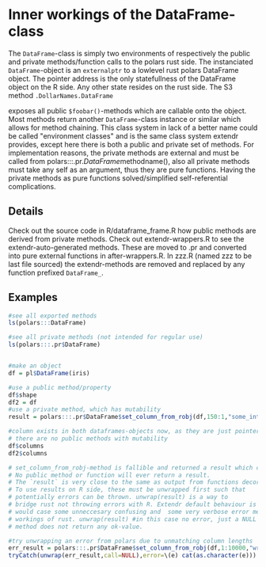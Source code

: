 # Inner workings of the DataFrame-class

The `DataFrame`-class is simply two environments of respectively the public and private methods/function calls to the polars rust side. The instanciated `DataFrame`-object is an `externalptr` to a lowlevel rust polars DataFrame object. The pointer address is the only statefullness of the DataFrame object on the R side. Any other state resides on the rust side. The S3 method `.DollarNames.DataFrame`

exposes all public `$foobar()`-methods which are callable onto the object. Most methods return another `DataFrame`-class instance or similar which allows for method chaining. This class system in lack of a better name could be called "environment classes" and is the same class system extendr provides, except here there is both a public and private set of methods. For implementation reasons, the private methods are external and must be called from polars:::.pr.$DataFrame$methodname(), also all private methods must take any self as an argument, thus they are pure functions. Having the private methods as pure functions solved/simplified self-referential complications.

## Details

Check out the source code in R/dataframe_frame.R how public methods are derived from private methods. Check out extendr-wrappers.R to see the extendr-auto-generated methods. These are moved to .pr and converted into pure external functions in after-wrappers.R. In zzz.R (named zzz to be last file sourced) the extendr-methods are removed and replaced by any function prefixed `DataFrame_`.

## Examples

```r
#see all exported methods
ls(polars:::DataFrame)

#see all private methods (not intended for regular use)
ls(polars:::.pr$DataFrame)


#make an object
df = pl$DataFrame(iris)

#use a public method/property
df$shape
df2 = df
#use a private method, which has mutability
result = polars:::.pr$DataFrame$set_column_from_robj(df,150:1,"some_ints")

#column exists in both dataframes-objects now, as they are just pointers to the same object
# there are no public methods with mutability
df$columns
df2$columns

# set_column_from_robj-method is fallible and returned a result which could be ok or an err.
# No public method or function will ever return a result.
# The `result` is very close to the same as output from functions decorated with purrr::safely.
# To use results on R side, these must be unwrapped first such that
# potentially errors can be thrown. unwrap(result) is a way to
# bridge rust not throwing errors with R. Extendr default behaviour is to use panic!(s) which
# would case some unneccesary confusing and  some very verbose error messages on the inner
# workings of rust. unwrap(result) #in this case no error, just a NULL because this mutable
# method does not return any ok-value.

#try unwrapping an error from polars due to unmatching column lengths
err_result = polars:::.pr$DataFrame$set_column_from_robj(df,1:10000,"wrong_length")
tryCatch(unwrap(err_result,call=NULL),error=\(e) cat(as.character(e)))
```